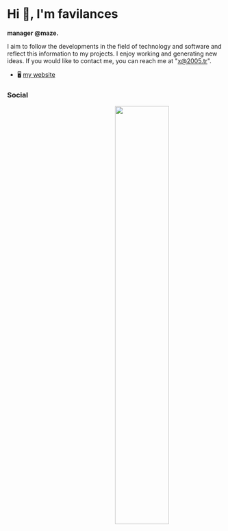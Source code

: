 

Hi 👋, I'm favilances
===========================

**manager @maze.**

I aim to follow the developments in the field of technology and software and reflect this information to my projects. I enjoy working and generating new ideas. If you would like to contact me, you can reach me at "x@2005.tr".
* 🖥️  [my website](https://www.favilances.com/en/)

<h3 href="https://me.favilances.com" align="left">Social</h3>

</p>

<img width="50%" align="right" src="https://github-readme-stats.vercel.app/api?username=favilances&count_private=true&show_icons=true&theme=dark&hide_border=true&include_all_commits=true">
